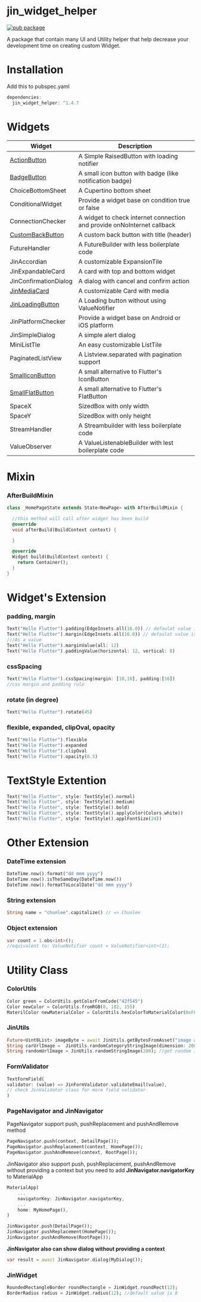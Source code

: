 # jin_widget_helper

[![pub package](https://img.shields.io/badge/pub-1.4.7-blueviolet.svg)](https://pub.dev/packages/jin_widget_helper)

A package that contain many UI and Utility helper that help decrease your development time on creating custom Widget.

# Installation

Add this to pubspec.yaml

```dart
dependencies:
  jin_widget_helper: ^1.4.7
```

# Widgets

| Widget                                  | Description                                                             |
| --------------------------------------- | ----------------------------------------------------------------------- |
| [ActionButton][otherbuttonurl]          | A Simple RaisedButton with loading notifier                             |
| [BadgeButton][otherbuttonurl]           | A small icon button with badge (like notification badge)                |
| ChoiceBottomSheet                       | A Cupertino bottom sheet                                                |
| ConditionalWidget                       | Provide a widget base on condition true or false                        |
| ConnectionChecker                       | A widget to check internet connection and provide onNoInternet callback |
| [CustomBackButton][otherbuttonurl]      | A custom back button with title (header)                                |
| FutureHandler                           | A FutureBuilder with less boilerplate code                              |
| JinAccordian                            | A customizable ExpansionTile                                            |
| JinExpandableCard                       | A card with top and bottom widget                                       |
| JinConfirmationDialog                   | A dialog with cancel and confirm action                                 |
| [JinMediaCard][jinmediacardurl]         | A customizable Card with media                                          |
| [JinLoadingButton][jinloadingbuttonurl] | A Loading button without using ValueNotifier                            |
| JinPlatformChecker                      | Provide a widget base on Android or iOS platform                        |
| JinSimpleDialog                         | A simple alert dialog                                                   |
| MiniListTle                             | An easy customizable ListTile                                           |
| PaginatedListView                       | A Listview.separated with pagination support                            |
| [SmallIconButton][otherbuttonurl]       | A small alternative to Flutter's IconButton                             |
| [SmallFlatButton][otherbuttonurl]       | A small alternative to Flutter's FlatButton                             |
| SpaceX                                  | SizedBox with only width                                                |
| SpaceY                                  | SizedBox with only height                                               |
| StreamHandler                           | A Streambuilder with less boilerplate code                              |
| ValueObserver                           | A ValueListenableBuilder with lest boilerplate code                     |

[jinloadingbuttonurl]: https://github.com/chunlee-thong/jin_widget_helper/blob/dev/example/lib/widgets/jin_loading_button_example.dart
[otherbuttonurl]: https://github.com/chunlee-thong/jin_widget_helper/blob/dev/example/lib/widgets/other_button_example.dart
[jinmediacardurl]: https://github.com/chunlee-thong/jin_widget_helper/blob/dev/example/lib/widgets/jin_media_card_example.dart

# Mixin

### AfterBuildMixin

```dart
class _HomePageState extends State<NewPage> with AfterBuildMixin {

  //this method will call after widget has been build
  @override
  void afterBuild(BuildContext context) {

  }

  @override
  Widget build(BuildContext context) {
    return Container();
  }
}

```

# Widget's Extension

### padding, margin

```dart
Text("Hello Flutter").padding(EdgeInsets.all(16.0)) // defaulat value is EdgeInsets.all(8.0)
Text("Hello Flutter").margin(EdgeInsets.all(16.0)) // defaulat value is EdgeInsets.all(8.0)
///As a value
Text("Hello Flutter").marginValue(all: 12)
Text("Hello Flutter").paddingValue(horizontal: 12, vertical: 8)
```

### cssSpacing

```dart
Text("Hello Flutter").cssSpacing(margin: [10,10], padding:[16])
//css margin and padding rule
```

### rotate (in degree)

```dart
Text("Hello Flutter").rotate(45)
```

### flexible, expanded, clipOval, opacity

```dart
Text("Hello Flutter").flexible
Text("Hello Flutter").expanded
Text("Hello Flutter").clipOval
Text("Hello Flutter").opacity(0.5)
```

# TextStyle Extention

```dart
Text("Hello Flutter", style: TextStyle().normal)
Text("Hello Flutter", style: TextStyle().medium)
Text("Hello Flutter", style: TextStyle().bold)
Text("Hello Flutter", style: TextStyle().applyColor(Colors.white))
Text("Hello Flutter", style: TextStyle().applFontSize(24))
```

# Other Extension

### DateTime extension

```dart
DateTime.now().format("dd mmm yyyy")
DateTime.now().isTheSameDay(DateTime.now())
DateTime.now().formatToLocalDate("dd mmm yyyy")
```

### String extension

```dart
String name = "chunlee".capitalize() // => Chunlee
```

### Object extension

```dart
var count = 1.obs<int>();
//equivalent to: ValueNotifier count = ValueNotifier<int>(1);
```

# Utility Class

### ColorUtils

```dart
Color green = ColorUtils.getColorFromCode("42f545")
Color newColor = ColorUtils.fromRGB(8, 182, 155)
MaterilColor newMaterialColor = ColorUtils.hexColorToMaterialColor(0xFF869CF4)
```

### JinUtils

```dart
Future<Uint8List> imageByte = await JinUtils.getBytesFromAsset("image asset path", 200); //200 is imagewidth
String carUrlImage =  JinUtils.randomCategoryStringImage(dimension: 200, category: "car"); //get image url with given dimension and category
String randomUrlImage = JinUtils.randomStringImage(200); //get random image url with given dimension
```

### FormValidator

```dart
TextFormField(
validator: (value) => JinFormValidator.validateEmail(value),
// check JinValidator class for more field validator
)
```

### PageNavigator and JinNavigator

PageNavigator support push, pushReplacement and pushAndRemove method

```dart
PageNavigator.push(context, DetailPage());
PageNavigator.pushReplacement(context, HomePage());
PageNavigator.pushAndRemove(context, RootPage());
```

JinNavigator also support push, pushReplacement, pushAndRemove without providing a context but you need to add **JinNavigator.navigatorKey** to MaterialApp

```dart
MaterialApp(
    ...
    navigatorKey: JinNavigator.navigatorKey,
    ...
    home: MyHomePage(),
)
```

```dart
JinNavigator.push(DetailPage());
JinNavigator.pushReplacement(HomePage());
JinNavigator.pushAndRemove(RootPage());
```

**JinNavigator also can show dialog without providing a context**

```dart
var result = await JinNavigator.dialog(MyDialog());
```

### JinWidget

```dart
RoundedRectangleBorder roundRectangle = JinWidget.roundRect(12);
BorderRadius radius = JinWidget.radius(12); //default value is 8
```
